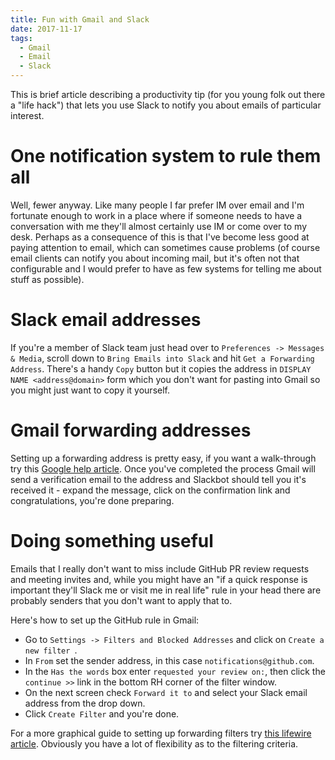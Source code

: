 ```yaml
---
title: Fun with Gmail and Slack
date: 2017-11-17
tags:
  - Gmail
  - Email
  - Slack
---
```


This is brief article describing a productivity tip (for you young folk out there a "life hack") that lets you use Slack to notify you about emails of particular interest.

# One notification system to rule them all

Well, fewer anyway. Like many people I far prefer IM over email and I'm fortunate enough to work in a place where if someone needs to have a conversation with me they'll almost certainly use IM or come over to my desk. Perhaps as a consequence of this is that I've become less good at paying attention to email, which can sometimes cause problems (of course email clients can notify you about incoming mail, but it's often not that configurable and I would prefer to have as few systems for telling me about stuff as possible).

# Slack email addresses

If you're a member of Slack team just head over to `Preferences -> Messages & Media`, scroll down to `Bring Emails into Slack` and hit `Get a Forwarding Address`. There's a handy `Copy` button but it copies the address in `DISPLAY NAME <address@domain>` form which you don't want for pasting into Gmail so you might just want to copy it yourself.

# Gmail forwarding addresses

Setting up a forwarding address is pretty easy, if you want a walk-through try this [Google help article](https://support.google.com/mail/answer/10957?hl=en). Once you've completed the process Gmail will send a verification email to the address and Slackbot should tell you it's received it - expand the message, click on the confirmation link and congratulations, you're done preparing.

# Doing something useful

Emails that I really don't want to miss include GitHub PR review requests and meeting invites and, while you might have an "if a quick response is important they'll Slack me or visit me in real life" rule in your head there are probably senders that you don't want to apply that to.

Here's how to set up the GitHub rule in Gmail:

* Go to `Settings -> Filters and Blocked Addresses` and click on `Create a new filter `.
* In `From` set the sender address, in this case `notifications@github.com`.
* In the `Has the words` box enter `requested your review on:`, then click the `continue >>` link in the bottom RH corner of the filter window.
* On the next screen check `Forward it to` and select your Slack email address from the drop down.
* Click `Create Filter` and you're done.

For a more graphical guide to setting up forwarding filters try [this lifewire article](https://www.lifewire.com/how-to-forward-gmail-email-using-filters-1171934). Obviously you have a lot of flexibility as to the filtering criteria.



 
